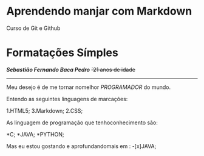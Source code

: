 # Aprendendo manjar com Markdown
 Curso de Git e Github

 # Formatações Símples

 __*Sebastião Fernando Baca Pedro*__
 ~~´21 anos de idade~~

 ---

 Meu desejo é de me tornar nomelhor *PROGRAMADOR* do mundo.

 Entendo as seguintes linguagens de marcações:

 1.HTML5;
 3.Markdown;
 2.CSS;

 As linguagem de programação que tenhoconhecimento são:

 *C;
 *JAVA;
 *PYTHON;

 Mas eu estou gostando e aprofundandomais em :
 -[x]JAVA;
